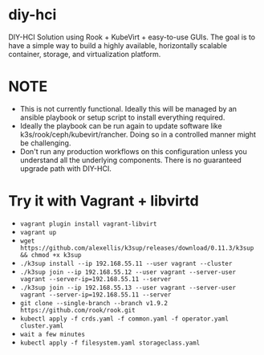# diy-hci

DIY-HCI Solution using Rook + KubeVirt + easy-to-use GUIs. The goal is to have a simple way to build a highly available, horizontally scalable container, storage, and virtualization platform.

# NOTE

- This is not currently functional. Ideally this will be managed by an ansible playbook or setup script to install everything required.
- Ideally the playbook can be run again to update software like k3s/rook/ceph/kubevirt/rancher. Doing so in a controlled manner might be challenging.
- Don't run any production workflows on this configuration unless you understand all the underlying components. There is no guaranteed upgrade path with DIY-HCI.

# Try it with Vagrant + libvirtd

- `vagrant plugin install vagrant-libvirt`
- `vagrant up`
- `wget https://github.com/alexellis/k3sup/releases/download/0.11.3/k3sup && chmod +x k3sup`
- `./k3sup install --ip 192.168.55.11 --user vagrant --cluster`
- `./k3sup join --ip 192.168.55.12 --user vagrant --server-user vagrant --server-ip=192.168.55.11 --server`
- `./k3sup join --ip 192.168.55.13 --user vagrant --server-user vagrant --server-ip=192.168.55.11 --server`
- `git clone --single-branch --branch v1.9.2 https://github.com/rook/rook.git`
- `kubectl apply -f crds.yaml -f common.yaml -f operator.yaml cluster.yaml`
- `wait a few minutes`
- `kubectl apply -f filesystem.yaml storageclass.yaml`

